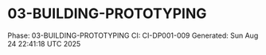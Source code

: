 # 03-BUILDING-PROTOTYPING
Phase: 03-BUILDING-PROTOTYPING
CI: CI-DP001-009
Generated: Sun Aug 24 22:41:18 UTC 2025
